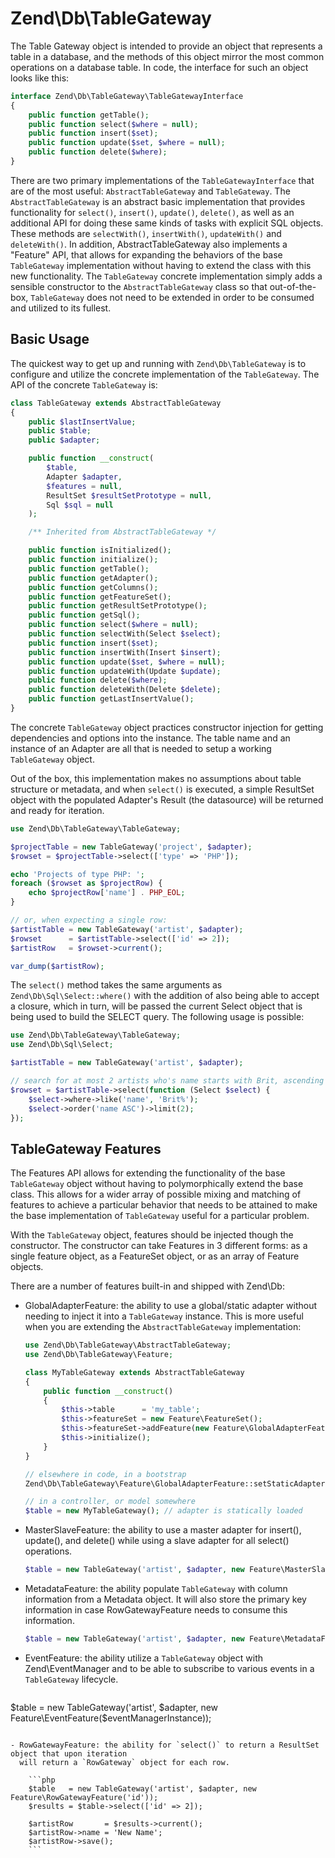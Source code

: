 # Zend\\Db\\TableGateway

The Table Gateway object is intended to provide an object that represents a table in a database, and
the methods of this object mirror the most common operations on a database table. In code, the
interface for such an object looks like this:

```php
interface Zend\Db\TableGateway\TableGatewayInterface
{
    public function getTable();
    public function select($where = null);
    public function insert($set);
    public function update($set, $where = null);
    public function delete($where);
}
```

There are two primary implementations of the `TableGatewayInterface` that are of the most useful:
`AbstractTableGateway` and `TableGateway`. The `AbstractTableGateway` is an abstract basic
implementation that provides functionality for `select()`, `insert()`, `update()`, `delete()`, as
well as an additional API for doing these same kinds of tasks with explicit SQL objects. These
methods are `selectWith()`, `insertWith()`, `updateWith()` and `deleteWith()`. In addition,
AbstractTableGateway also implements a "Feature" API, that allows for expanding the behaviors of the
base `TableGateway` implementation without having to extend the class with this new functionality.
The `TableGateway` concrete implementation simply adds a sensible constructor to the
`AbstractTableGateway` class so that out-of-the-box, `TableGateway` does not need to be extended in
order to be consumed and utilized to its fullest.

## Basic Usage

The quickest way to get up and running with `Zend\Db\TableGateway` is to configure and utilize the
concrete implementation of the `TableGateway`. The API of the concrete `TableGateway` is:

```php
class TableGateway extends AbstractTableGateway
{
    public $lastInsertValue;
    public $table;
    public $adapter;

    public function __construct(
        $table,
        Adapter $adapter,
        $features = null,
        ResultSet $resultSetPrototype = null,
        Sql $sql = null
    );

    /** Inherited from AbstractTableGateway */

    public function isInitialized();
    public function initialize();
    public function getTable();
    public function getAdapter();
    public function getColumns();
    public function getFeatureSet();
    public function getResultSetPrototype();
    public function getSql();
    public function select($where = null);
    public function selectWith(Select $select);
    public function insert($set);
    public function insertWith(Insert $insert);
    public function update($set, $where = null);
    public function updateWith(Update $update);
    public function delete($where);
    public function deleteWith(Delete $delete);
    public function getLastInsertValue();
}
```

The concrete `TableGateway` object practices constructor injection for getting dependencies and
options into the instance. The table name and an instance of an Adapter are all that is needed to
setup a working `TableGateway` object.

Out of the box, this implementation makes no assumptions about table structure or metadata, and when
`select()` is executed, a simple ResultSet object with the populated Adapter's Result (the
datasource) will be returned and ready for iteration.

```php
use Zend\Db\TableGateway\TableGateway;

$projectTable = new TableGateway('project', $adapter);
$rowset = $projectTable->select(['type' => 'PHP']);

echo 'Projects of type PHP: ';
foreach ($rowset as $projectRow) {
    echo $projectRow['name'] . PHP_EOL;
}

// or, when expecting a single row:
$artistTable = new TableGateway('artist', $adapter);
$rowset      = $artistTable->select(['id' => 2]);
$artistRow   = $rowset->current();

var_dump($artistRow);
```

The `select()` method takes the same arguments as `Zend\Db\Sql\Select::where()` with the addition of
also being able to accept a closure, which in turn, will be passed the current Select object that is
being used to build the SELECT query. The following usage is possible:

```php
use Zend\Db\TableGateway\TableGateway;
use Zend\Db\Sql\Select;

$artistTable = new TableGateway('artist', $adapter);

// search for at most 2 artists who's name starts with Brit, ascending
$rowset = $artistTable->select(function (Select $select) {
    $select->where->like('name', 'Brit%');
    $select->order('name ASC')->limit(2);
});
```

## TableGateway Features

The Features API allows for extending the functionality of the base `TableGateway` object without
having to polymorphically extend the base class. This allows for a wider array of possible mixing
and matching of features to achieve a particular behavior that needs to be attained to make the base
implementation of `TableGateway` useful for a particular problem.

With the `TableGateway` object, features should be injected though the constructor. The constructor
can take Features in 3 different forms: as a single feature object, as a FeatureSet object, or as an
array of Feature objects.

There are a number of features built-in and shipped with Zend\\Db:

- GlobalAdapterFeature: the ability to use a global/static adapter without needing to inject it into
  a `TableGateway` instance. This is more useful when you are extending the `AbstractTableGateway`
  implementation:

    ```php
    use Zend\Db\TableGateway\AbstractTableGateway;
    use Zend\Db\TableGateway\Feature;
    
    class MyTableGateway extends AbstractTableGateway
    {
        public function __construct()
        {
            $this->table      = 'my_table';
            $this->featureSet = new Feature\FeatureSet();
            $this->featureSet->addFeature(new Feature\GlobalAdapterFeature());
            $this->initialize();
        }
    }
    
    // elsewhere in code, in a bootstrap
    Zend\Db\TableGateway\Feature\GlobalAdapterFeature::setStaticAdapter($adapter);
    
    // in a controller, or model somewhere
    $table = new MyTableGateway(); // adapter is statically loaded
    ```

- MasterSlaveFeature: the ability to use a master adapter for insert(), update(), and delete() while
  using a slave adapter for all select() operations.

    ```php
    $table = new TableGateway('artist', $adapter, new Feature\MasterSlaveFeature($slaveAdapter));
    ```

- MetadataFeature: the ability populate `TableGateway` with column information from a Metadata
  object. It will also store the primary key information in case RowGatewayFeature needs to consume
  this information.

    ```php
    $table = new TableGateway('artist', $adapter, new Feature\MetadataFeature());
    ```

- EventFeature: the ability utilize a `TableGateway` object with Zend\\EventManager and to be able
  to subscribe to various events in a `TableGateway` lifecycle.

    ```php
$table = new TableGateway('artist', $adapter, new Feature\EventFeature($eventManagerInstance));
```

- RowGatewayFeature: the ability for `select()` to return a ResultSet object that upon iteration
  will return a `RowGateway` object for each row.

    ```php
    $table   = new TableGateway('artist', $adapter, new Feature\RowGatewayFeature('id'));
    $results = $table->select(['id' => 2]);
    
    $artistRow       = $results->current();
    $artistRow->name = 'New Name';
    $artistRow->save();
    ```
